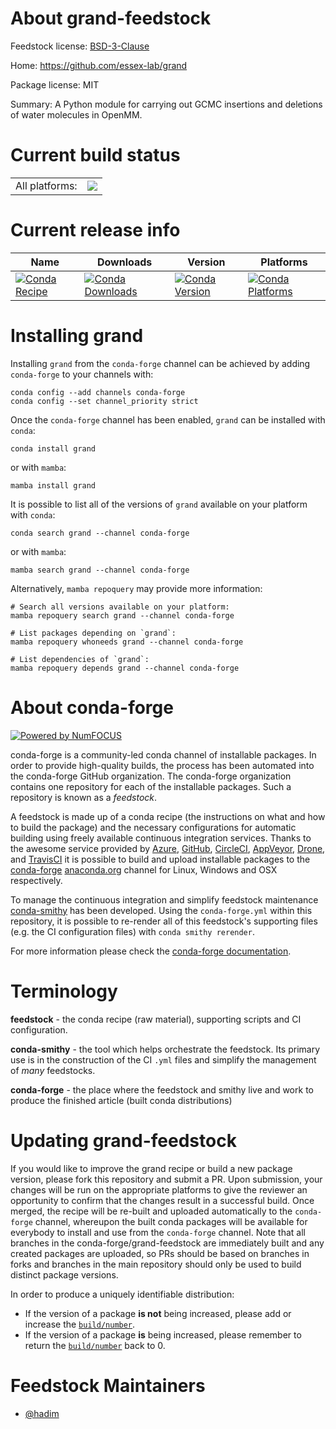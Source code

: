 About grand-feedstock
=====================

Feedstock license: [BSD-3-Clause](https://github.com/conda-forge/grand-feedstock/blob/main/LICENSE.txt)

Home: https://github.com/essex-lab/grand

Package license: MIT

Summary: A Python module for carrying out GCMC insertions and deletions of water molecules in OpenMM.

Current build status
====================


<table><tr><td>All platforms:</td>
    <td>
      <a href="https://dev.azure.com/conda-forge/feedstock-builds/_build/latest?definitionId=18705&branchName=main">
        <img src="https://dev.azure.com/conda-forge/feedstock-builds/_apis/build/status/grand-feedstock?branchName=main">
      </a>
    </td>
  </tr>
</table>

Current release info
====================

| Name | Downloads | Version | Platforms |
| --- | --- | --- | --- |
| [![Conda Recipe](https://img.shields.io/badge/recipe-grand-green.svg)](https://anaconda.org/conda-forge/grand) | [![Conda Downloads](https://img.shields.io/conda/dn/conda-forge/grand.svg)](https://anaconda.org/conda-forge/grand) | [![Conda Version](https://img.shields.io/conda/vn/conda-forge/grand.svg)](https://anaconda.org/conda-forge/grand) | [![Conda Platforms](https://img.shields.io/conda/pn/conda-forge/grand.svg)](https://anaconda.org/conda-forge/grand) |

Installing grand
================

Installing `grand` from the `conda-forge` channel can be achieved by adding `conda-forge` to your channels with:

```
conda config --add channels conda-forge
conda config --set channel_priority strict
```

Once the `conda-forge` channel has been enabled, `grand` can be installed with `conda`:

```
conda install grand
```

or with `mamba`:

```
mamba install grand
```

It is possible to list all of the versions of `grand` available on your platform with `conda`:

```
conda search grand --channel conda-forge
```

or with `mamba`:

```
mamba search grand --channel conda-forge
```

Alternatively, `mamba repoquery` may provide more information:

```
# Search all versions available on your platform:
mamba repoquery search grand --channel conda-forge

# List packages depending on `grand`:
mamba repoquery whoneeds grand --channel conda-forge

# List dependencies of `grand`:
mamba repoquery depends grand --channel conda-forge
```


About conda-forge
=================

[![Powered by
NumFOCUS](https://img.shields.io/badge/powered%20by-NumFOCUS-orange.svg?style=flat&colorA=E1523D&colorB=007D8A)](https://numfocus.org)

conda-forge is a community-led conda channel of installable packages.
In order to provide high-quality builds, the process has been automated into the
conda-forge GitHub organization. The conda-forge organization contains one repository
for each of the installable packages. Such a repository is known as a *feedstock*.

A feedstock is made up of a conda recipe (the instructions on what and how to build
the package) and the necessary configurations for automatic building using freely
available continuous integration services. Thanks to the awesome service provided by
[Azure](https://azure.microsoft.com/en-us/services/devops/), [GitHub](https://github.com/),
[CircleCI](https://circleci.com/), [AppVeyor](https://www.appveyor.com/),
[Drone](https://cloud.drone.io/welcome), and [TravisCI](https://travis-ci.com/)
it is possible to build and upload installable packages to the
[conda-forge](https://anaconda.org/conda-forge) [anaconda.org](https://anaconda.org/)
channel for Linux, Windows and OSX respectively.

To manage the continuous integration and simplify feedstock maintenance
[conda-smithy](https://github.com/conda-forge/conda-smithy) has been developed.
Using the ``conda-forge.yml`` within this repository, it is possible to re-render all of
this feedstock's supporting files (e.g. the CI configuration files) with ``conda smithy rerender``.

For more information please check the [conda-forge documentation](https://conda-forge.org/docs/).

Terminology
===========

**feedstock** - the conda recipe (raw material), supporting scripts and CI configuration.

**conda-smithy** - the tool which helps orchestrate the feedstock.
                   Its primary use is in the construction of the CI ``.yml`` files
                   and simplify the management of *many* feedstocks.

**conda-forge** - the place where the feedstock and smithy live and work to
                  produce the finished article (built conda distributions)


Updating grand-feedstock
========================

If you would like to improve the grand recipe or build a new
package version, please fork this repository and submit a PR. Upon submission,
your changes will be run on the appropriate platforms to give the reviewer an
opportunity to confirm that the changes result in a successful build. Once
merged, the recipe will be re-built and uploaded automatically to the
`conda-forge` channel, whereupon the built conda packages will be available for
everybody to install and use from the `conda-forge` channel.
Note that all branches in the conda-forge/grand-feedstock are
immediately built and any created packages are uploaded, so PRs should be based
on branches in forks and branches in the main repository should only be used to
build distinct package versions.

In order to produce a uniquely identifiable distribution:
 * If the version of a package **is not** being increased, please add or increase
   the [``build/number``](https://docs.conda.io/projects/conda-build/en/latest/resources/define-metadata.html#build-number-and-string).
 * If the version of a package **is** being increased, please remember to return
   the [``build/number``](https://docs.conda.io/projects/conda-build/en/latest/resources/define-metadata.html#build-number-and-string)
   back to 0.

Feedstock Maintainers
=====================

* [@hadim](https://github.com/hadim/)

